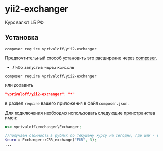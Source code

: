 yii2-exchanger
==============

Курс валют ЦБ РФ

Установка
---------

```
composer require vprivaloff/yii2-exchanger
```

Предпочтительный способ установить это расширение через [composer](http://getcomposer.org/download/).

* Либо запустив через консоль

```
composer require vprivaloff/yii2-exchanger
```

или добавить 

```json
"vprivaloff/yii2-exchanger": "*"
```

в раздел `require` вашего приложения в файл `composer.json`.

Для подключения необходмо использовать следующие пронстранства имен:

```php
use vprivaloff\exchanger\Exchanger;

//получаем стоимость в рублях по текущему курсу на сегодня, где EUR - наименование валюты, а число - количество цифор после плавающей точки
$euro = Exchanger::CBR_exchange("EUR", 3);
...
```
